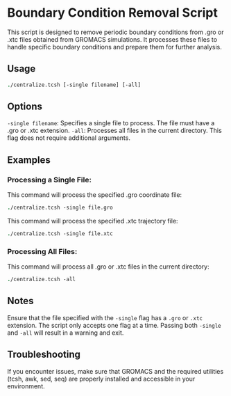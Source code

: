 # Boundary Condition Removal Script

This script is designed to remove periodic boundary conditions from .gro or .xtc files obtained from GROMACS simulations. It processes these files to handle specific boundary conditions and prepare them for further analysis.

## Usage
``` tcsh
./centralize.tcsh [-single filename] [-all]
```
## Options

`-single filename`: Specifies a single file to process. The file must have a .gro or .xtc extension.
`-all`: Processes all files in the current directory. This flag does not require additional arguments.

## Examples

### Processing a Single File:

This command will process the specified .gro coordinate file:
``` tcsh
./centralize.tcsh -single file.gro
```

This command will process the specified .xtc trajectory file:
``` tcsh
./centralize.tcsh -single file.xtc
```

### Processing All Files:

This command will process all .gro or .xtc files in the current directory:

``` tcsh
./centralize.tcsh -all
```

## Notes

Ensure that the file specified with the `-single` flag has a `.gro` or `.xtc` extension.
The script only accepts one flag at a time. Passing both `-single` and `-all` will result in a warning and exit.

## Troubleshooting

If you encounter issues, make sure that GROMACS and the required utilities (tcsh, awk, sed, seq) are properly installed and accessible in your environment.
